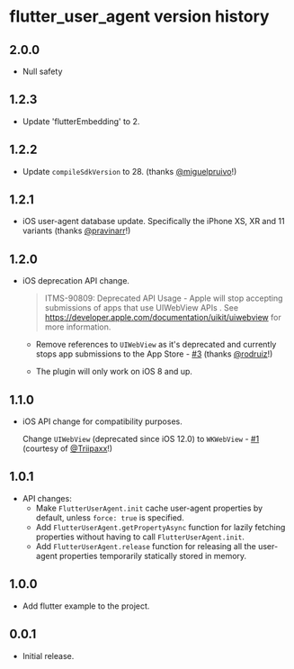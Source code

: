 # flutter_user_agent version history

## 2.0.0

* Null safety


## 1.2.3

* Update 'flutterEmbedding' to 2.

## 1.2.2

* Update `compileSdkVersion` to 28. (thanks [@miguelpruivo](https://github.com/miguelpruivo)!)

## 1.2.1

* iOS user-agent database update. Specifically the iPhone XS, XR and 11 variants (thanks [@pravinarr](https://github.com/pravinarr)!)

## 1.2.0

* iOS deprecation API change.

    > ITMS-90809: Deprecated API Usage - Apple will stop accepting submissions of apps that use UIWebView APIs . See https://developer.apple.com/documentation/uikit/uiwebview for more information.
                           
  - Remove references to `UIWebView` as it's deprecated and currently stops app submissions to the App Store - [#3](https://github.com/j0j00/flutter_user_agent/issues/3) (thanks [@rodruiz](https://github.com/rodruiz)!)
  
  - The plugin will only work on iOS 8 and up.

## 1.1.0

* iOS API change for compatibility purposes.

  Change `UIWebView` (deprecated since iOS 12.0) to `WKWebView` - [#1](https://github.com/j0j00/flutter_user_agent/issues/1) (courtesy of [@Triipaxx](https://github.com/Triipaxx)!)

## 1.0.1

* API changes:
    * Make `FlutterUserAgent.init` cache user-agent properties by default, unless `force: true` is specified.
    * Add `FlutterUserAgent.getPropertyAsync` function for lazily fetching properties without having to call `FlutterUserAgent.init`.
    * Add `FlutterUserAgent.release` function for releasing all the user-agent properties temporarily statically stored in memory.
## 1.0.0

* Add flutter example to the project.

## 0.0.1

* Initial release.
